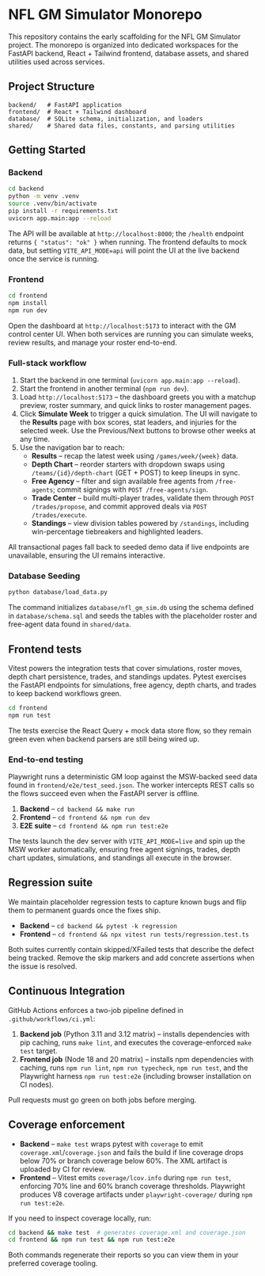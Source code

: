 # NFL GM Simulator Monorepo

This repository contains the early scaffolding for the NFL GM Simulator project. The monorepo is organized into dedicated workspaces for the FastAPI backend, React + Tailwind frontend, database assets, and shared utilities used across services.

## Project Structure

```
backend/   # FastAPI application
frontend/  # React + Tailwind dashboard
database/  # SQLite schema, initialization, and loaders
shared/    # Shared data files, constants, and parsing utilities
```

## Getting Started

### Backend

```bash
cd backend
python -m venv .venv
source .venv/bin/activate
pip install -r requirements.txt
uvicorn app.main:app --reload
```

The API will be available at `http://localhost:8000`; the `/health` endpoint returns `{ "status": "ok" }` when running. The frontend defaults to mock data, but setting `VITE_API_MODE=api` will point the UI at the live backend once the service is running.

### Frontend

```bash
cd frontend
npm install
npm run dev
```

Open the dashboard at `http://localhost:5173` to interact with the GM control center UI. When both services are running you can simulate weeks, review results, and manage your roster end-to-end.

### Full-stack workflow

1. Start the backend in one terminal (`uvicorn app.main:app --reload`).
2. Start the frontend in another terminal (`npm run dev`).
3. Load `http://localhost:5173` – the dashboard greets you with a matchup preview, roster summary, and quick links to roster management pages.
4. Click **Simulate Week** to trigger a quick simulation. The UI will navigate to the **Results** page with box scores, stat leaders, and injuries for the selected week. Use the Previous/Next buttons to browse other weeks at any time.
5. Use the navigation bar to reach:
   - **Results** – recap the latest week using `/games/week/{week}` data.
   - **Depth Chart** – reorder starters with dropdown swaps using `/teams/{id}/depth-chart` (GET + POST) to keep lineups in sync.
   - **Free Agency** – filter and sign available free agents from `/free-agents`; commit signings with `POST /free-agents/sign`.
   - **Trade Center** – build multi-player trades, validate them through `POST /trades/propose`, and commit approved deals via `POST /trades/execute`.
   - **Standings** – view division tables powered by `/standings`, including win-percentage tiebreakers and highlighted leaders.

All transactional pages fall back to seeded demo data if live endpoints are unavailable, ensuring the UI remains interactive.

### Database Seeding

```bash
python database/load_data.py
```

The command initializes `database/nfl_gm_sim.db` using the schema defined in `database/schema.sql` and seeds the tables with the placeholder roster and free-agent data found in `shared/data`.

## Frontend tests

Vitest powers the integration tests that cover simulations, roster moves, depth chart persistence, trades, and standings updates. Pytest exercises the FastAPI endpoints for simulations, free agency, depth charts, and trades to keep backend workflows green.

```bash
cd frontend
npm run test
```

The tests exercise the React Query + mock data store flow, so they remain green even when backend parsers are still being wired up.

### End-to-end testing

Playwright runs a deterministic GM loop against the MSW-backed seed data found in `frontend/e2e/test_seed.json`. The worker intercepts REST calls so the flows succeed even when the FastAPI server is offline.

1. **Backend** – `cd backend && make run`
2. **Frontend** – `cd frontend && npm run dev`
3. **E2E suite** – `cd frontend && npm run test:e2e`

The tests launch the dev server with `VITE_API_MODE=live` and spin up the MSW worker automatically, ensuring free agent signings, trades, depth chart updates, simulations, and standings all execute in the browser.

## Regression suite

We maintain placeholder regression tests to capture known bugs and flip them to permanent guards once the fixes ship.

- **Backend** – `cd backend && pytest -k regression`
- **Frontend** – `cd frontend && npx vitest run tests/regression.test.ts`

Both suites currently contain skipped/XFailed tests that describe the defect being tracked. Remove the skip markers and add concrete assertions when the issue is resolved.

## Continuous Integration

GitHub Actions enforces a two-job pipeline defined in `.github/workflows/ci.yml`:

1. **Backend job** (Python 3.11 and 3.12 matrix) – installs dependencies with pip caching, runs `make lint`, and executes the coverage-enforced `make test` target.
2. **Frontend job** (Node 18 and 20 matrix) – installs npm dependencies with caching, runs `npm run lint`, `npm run typecheck`, `npm run test`, and the Playwright harness `npm run test:e2e` (including browser installation on CI nodes).

Pull requests must go green on both jobs before merging.

## Coverage enforcement

- **Backend** – `make test` wraps pytest with `coverage` to emit `coverage.xml`/`coverage.json` and fails the build if line coverage drops below 70% or branch coverage below 60%. The XML artifact is uploaded by CI for review.
- **Frontend** – Vitest emits `coverage/lcov.info` during `npm run test`, enforcing 70% line and 60% branch coverage thresholds. Playwright produces V8 coverage artifacts under `playwright-coverage/` during `npm run test:e2e`.

If you need to inspect coverage locally, run:

```bash
cd backend && make test  # generates coverage.xml and coverage.json
cd frontend && npm run test && npm run test:e2e
```

Both commands regenerate their reports so you can view them in your preferred coverage tooling.
